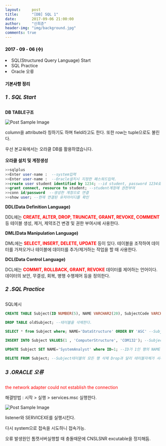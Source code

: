 ```yaml
---
layout:     post
title:      "[DB] SQL 1"
date:       2017-09-06 21:00:00
author:     "신희준"
header-img: "img/background.jpg"
comments: true
---
```


<head>
 <meta name="robots" content="index,follow">
 </head>
 <head>
  <meta name="description" content="SQL(Structured Query language)의 개념, SQL 연습, Oracle 오류 ">
  </head>

  <head>
   <meta property="og:type" content="website">
   <meta property="og:title" content="SQL(Structured Query language)의 개념, SQL 연습, Oracle 오류">
   <meta property="og:description" content=" SQL(Structured Query language)의 개념, SQL 연습, Oracle 오류">
   <meta property="og:url" content="http://shj7242.github.io/2017/09/06/SQLstart/">

   <meta name="twitter:card" content="summary">
    <meta name="twitter:title" content="SQL(Structured Query language)의 개념, SQL 연습, Oracle 오류">
    <meta name="twitter:description" content=" SQL(Structured Query language)의 개념, SQL 연습, Oracle 오류">
    <meta name="FACEBOOK:domain" content="http://shj7242.github.io/2017/09/06/SQLstart/">
    <meta name="facebook:card" content="summary">
     <meta name="facebook:title" content="SQL(Structured Query language)의 개념, SQL 연습, Oracle 오류">
     <meta name="facebook:description" content=" SQL(Structured Query language)의 개념, SQL 연습, Oracle 오류">
     <meta name="facebook:domain" content="http://shj7242.github.io/2017/09/06/SQLstart/">


   </head>




<H4 style ="font-weight:bold; color : black">2017 - 09 - 06 (수)</H4>
<li>SQL(Structured Query Language) Start</li>
<li>SQL Practice</li>
<li>Oracle 오류</li>

<H4 style ="font-weight:bold; color:black;">기본사항 정리</H4>



<h5 style = "font-size: 17px; font-weight : bold;">1 . SQL Start</h5>

<p><b>DB TABLE구조</b></p>
<img src="{{ site.baseurl }}/img/structure.JPG" alt="Post Sample Image">
<p>column을 attribute라 칭하기도 하며 field라고도 한다. 또한 row는 tuple으로도 불린다.</p>


<p>우선 본교육에서는 오라클 DB를 활용하였습니다.
<br><br><b>오라클 설치 및 계정생성</b><br>

</p>

~~~SQL
>>sqlplus
>>Enter user-name :  --system입력
>>Enter user-name :  --Oracle설치시 지정한 패스워드입력.
>>create user student identified by 1234; --id student, password 1234로 계정생성
>>grant connect, resource to student; --student계정에 권한부여
>>conn id/password  --생성한 계정으로 연결
>>show user; --현재 연결된 유저아이디를 확인
~~~


<p><b>DDL(Data Definition Language)</b></p>
<p>DDL에는 <b style="color:red;">CREATE, ALTER, DROP, TRUNCATE, GRANT, REVOKE, COMMENT</b> 등 테이블 생성, 제거, 제약조건 변경 및 권한 부여시에 사용한다.</p>
<p><b>DML(Data Manipulation Language)</b></p>
<p>DML에는 <b style= "color:red">SELECT, INSERT, DELETE, UPDATE</b> 등이 있다. 테이블을 조작하여 데이터를 가져오거나 테이블에 데이터를 추가/제거하는 작업을 할 때 사용한다.</p>

<p><b>DCL(Data Control Language)</b></p>
<p>DCL에는 <b style="color:red">COMMIT, ROLLBACK, GRANT, REVOKE</b> 데이터를 제어하는 언어이다.
데이터의 보안, 무결성, 회복, 병행 수행제어 등을 정의한다.</p>


<h5 style = "font-size: 17px; font-weight : bold;">2 .SQL Practice</h5>


<p>SQL예시</p>


~~~SQL
CREATE TABLE Subject(ID NUMBER(5), NAME VARCHAR2(20), SubjectCode VARCHAR2(20));   --Subject테이블을 하나 생성하는 SQL문장이다.

DROP TABLE oldSubject; --테이블을 삭제한다.

SELECT * from Subject where; NAME='DataStructure' ORDER BY 'ASC' --Subject테이블에서 이름이 DataStructure인 모든 컬럼을 불러온다. ORDER BY를 통해 오름차순 정렬한다.

INSERT INTO Subject VALUES(1 , 'ComputerStructure', 'COM132'); --Subject테이블에 한 행을 추가한다.

UPDATE Subject SET NAME='SystemAnalyst' where ID=1; --ID가 1인 행의 NAME 값을 SystemAnalyst로 변경한다.

DELETE FROM Subject; --Subject테이블의 모든 행 삭제 Drop과 달리 테이블자체가 사라지지는 않는다.

~~~

<h5 style = "font-size: 17px; font-weight : bold;">3 .ORACLE 오류</h5>

<p style="color:red">the network adapter could not establish the connection</p>

<p>해결방법 : 시작 > 실행 > services.msc 실행한다. </p>
<img src="{{ site.baseurl }}/img/error.JPG" alt="Post Sample Image">
<p>listener와 SERVICEXE를 실행시킨다.</p>
<p>다시 system으로 접속을 시도하니 접속가능.</p>

<p>오류 발생원인 톰캣서버실행할 때 충돌때문에 CNSLSNR excutable을 정지해둠.</p>
